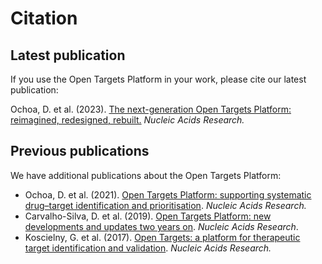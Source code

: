 # Citation

## Latest publication

If you use the Open Targets Platform in your work, please cite our latest publication:

Ochoa, D. et al. (2023). [The next-generation Open Targets Platform: reimagined, redesigned, rebuilt.](https://academic.oup.com/nar/advance-article/doi/10.1093/nar/gkac1046/6833237) _Nucleic Acids Research._

## Previous publications

We have additional publications about the Open Targets Platform:

* Ochoa, D. et al. (2021). [Open Targets Platform: supporting systematic drug–target identification and prioritisation](https://doi.org/10.1093/nar/gkaa1027). _Nucleic Acids Research._
* Carvalho-Silva, D. et al. (2019). [Open Targets Platform: new developments and updates two years on](https://doi.org/10.1093/nar/gky1133). _Nucleic Acids Research_.
* Koscielny, G. et al. (2017). [Open Targets: a platform for therapeutic target identification and validation](https://doi.org/10.1093/nar/gkw1055). _Nucleic Acids Research._

